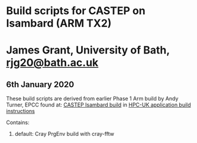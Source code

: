 # Build scripts for CASTEP on Isambard (ARM TX2)
# James Grant, University of Bath, rjg20@bath.ac.uk

## 6th January 2020

These build scripts are derived from earlier Phase 1 Arm build by Andy Turner, EPCC found at:
[CASTEP Isambard build](https://github.com/hpc-uk/build-instructions/blob/master/CASTEP/Isambard\_18.1.0\_cce8\_mpich3.md)
in [HPC-UK application build instructions](https://github.com/hpc-uk/build-instructions/)

Contains:

1. default: Cray PrgEnv build with cray-fftw


